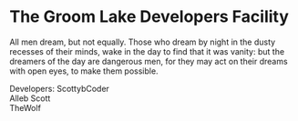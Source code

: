 # The Groom Lake Developers Facility
All men dream, but not equally. Those who dream by night in the dusty recesses of their minds, wake in the day to find that it was vanity: but the dreamers of the day are dangerous men, for they may act on their dreams with open eyes, to make them possible.

Developers: ScottybCoder <Truman Scott Buffington><br>
            Alleb Scott  <Sebastian Scott Buffington><br>
            TheWolf      <Winston Terrance Wolfe><br>
                       
